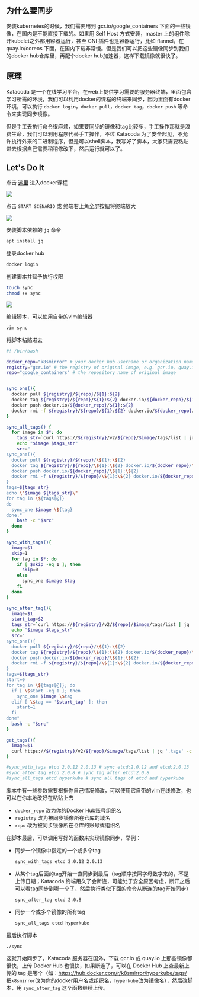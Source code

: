 ## 为什么要同步
安装kubernetes的时候，我们需要用到 gcr.io/google_containers 下面的一些镜像，在国内是不能直接下载的。如果用 Self Host 方式安装，master 上的组件除开kubelet之外都用容器运行，甚至 CNI 插件也是容器运行，比如 flannel，在 quay.io/coreos 下面，在国内下载非常慢。但是我们可以把这些镜像同步到我们的docker hub仓库里，再配个docker hub加速器，这样下载镜像就很快了。

## 原理
Katacoda 是一个在线学习平台，在web上提供学习需要的服务器终端，里面包含学习所需的环境，我们可以利用docker的课程的终端来同步，因为里面有docker环境，可以执行 `docker login`，`docker pull`，`docker tag`，`docker push` 等命令来实现同步镜像。

但是手工去执行命令很麻烦，如果要同步的镜像和tag比较多，手工操作那就是浪费生命，我们可以利用程序代替手工操作，不过 Katacoda 为了安全起见，不允许执行外来的二进制程序，但是可以shell脚本，我写好了脚本，大家只需要粘贴进去根据自己需要稍稍修改下，然后运行就可以了。

## Let's Do It

点击 [这里](https://www.katacoda.com/courses/docker/deploying-first-container) 进入docker课程  

<img src="https://res.cloudinary.com/imroc/image/upload/v1520565820/blog/k8s/katacoda-docker.png">

点击 `START SCENARIO` 或 终端右上角全屏按钮将终端放大

<img src="https://res.cloudinary.com/imroc/image/upload/v1520565820/blog/k8s/katacoda-terminal.png">



安装脚本依赖的 `jq` 命令

``` bash
apt install jq
```

登录docker hub

``` bash
docker login
```

创建脚本并赋予执行权限

``` bash
touch sync
chmod +x sync
```

<img src="https://res.cloudinary.com/imroc/image/upload/v1520565825/blog/k8s/katacoda-terminal2.png">

编辑脚本，可以使用自带的vim编辑器

``` bash
vim sync
```

将脚本粘贴进去

``` bash
#! /bin/bash

docker_repo="k8smirror" # your docker hub username or organization name
registry="gcr.io" # the registry of original image, e.g. gcr.io, quay.io
repo="google_containers" # the repository name of original image


sync_one(){
  docker pull ${registry}/${repo}/${1}:${2}
  docker tag ${registry}/${repo}/${1}:${2} docker.io/${docker_repo}/${1}:${2}
  docker push docker.io/${docker_repo}/${1}:${2}
  docker rmi -f ${registry}/${repo}/${1}:${2} docker.io/${docker_repo}/${1}:${2}
}

sync_all_tags() {
  for image in $*; do
    tags_str=`curl https://${registry}/v2/${repo}/$image/tags/list | jq '.tags' -c | sed 's/\[/\(/g' | sed 's/\]/\)/g' | sed 's/,/ /g'`
    echo "$image $tags_str"
    src="
sync_one(){
  docker pull ${registry}/${repo}/\${1}:\${2}
  docker tag ${registry}/${repo}/\${1}:\${2} docker.io/${docker_repo}/\${1}:\${2}
  docker push docker.io/${docker_repo}/\${1}:\${2}
  docker rmi -f ${registry}/${repo}/\${1}:\${2} docker.io/${docker_repo}/\${1}:\${2}
}
tags=${tags_str}
echo \"$image ${tags_str}\"
for tag in \${tags[@]}
do
  sync_one $image \${tag}
done;"
    bash -c "$src"
  done 
}

sync_with_tags(){
  image=$1
  skip=1
  for tag in $*; do
    if [ $skip -eq 1 ]; then
	  skip=0
    else
      sync_one $image $tag
	fi
  done 
}

sync_after_tag(){
  image=$1
  start_tag=$2
  tags_str=`curl https://${registry}/v2/${repo}/$image/tags/list | jq '.tags' -c | sed 's/\[/\(/g' | sed 's/\]/\)/g' | sed 's/,/ /g'`
  echo "$image $tags_str"
  src="
sync_one(){
  docker pull ${registry}/${repo}/\${1}:\${2}
  docker tag ${registry}/${repo}/\${1}:\${2} docker.io/${docker_repo}/\${1}:\${2}
  docker push docker.io/${docker_repo}/\${1}:\${2}
  docker rmi -f ${registry}/${repo}/\${1}:\${2} docker.io/${docker_repo}/\${1}:\${2}
}
tags=${tags_str}
start=0
for tag in \${tags[@]}; do
  if [ \$start -eq 1 ]; then
    sync_one $image \$tag
  elif [ \$tag == '$start_tag' ]; then
    start=1
  fi
done"
  bash -c "$src"
}

get_tags(){
  image=$1
  curl https://${registry}/v2/${repo}/$image/tags/list | jq '.tags' -c
}

#sync_with_tags etcd 2.0.12 2.0.13 # sync etcd:2.0.12 and etcd:2.0.13
#sync_after_tag etcd 2.0.8 # sync tag after etcd:2.0.8
#sync_all_tags etcd hyperkube # sync all tags of etcd and hyperkube
```

脚本中有一些参数需要根据你自己情况修改，可以使用它自带的vim在线修改，也可以在你本地改好在粘贴上去

- `docker_repo` 改为你的Docker Hub账号组织名
- `registry` 改为被同步镜像所在仓库的域名
- `repo` 改为被同步镜像所在仓库的账号或组织名

在脚本最后，可以调用写好的函数来实现镜像同步，举例：

- 同步一个镜像中指定的一个或多个tag

  ``` bash
  sync_with_tags etcd 2.0.12 2.0.13 
  ```

- 从某个tag后面的tag开始一直同步到最后（tag顺序按照字母数字来的，不是上传日期；Katacoda 终端用久了会断连，可能处于安全原因考虑，断开之后可以看tag同步到哪一个了，然后执行类似下面的命令从断连的tag开始同步）

  ``` bash
  sync_after_tag etcd 2.0.8
  ```

- 同步一个或多个镜像的所有tag

  ``` bash
  sync_all_tags etcd hyperkube
  ```

最后执行脚本

``` bash
./sync
```

这就开始同步了，Katacoda 服务器在国外，下载 gcr.io 或 quay.io 上那些镜像都很快，上传 Docker Hub 也很快，如果断连了，可以在 Docker Hub 上查最新上传的 tag 是哪个（如：https://hub.docker.com/r/k8smirror/hyperkube/tags/  把`k8smirror`改为你的docker用户名或组织名，`hyperkube`改为镜像名），然后改脚本，用 `sync_after_tag` 这个函数继续上传。

